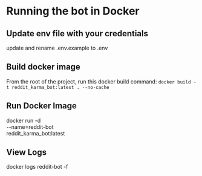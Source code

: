 # Running the bot in Docker

## Update env file with your credentials
update and rename .env.example to .env

## Build docker image
From the root of the project, run this docker build command: `docker build -t reddit_karma_bot:latest . --no-cache`

## Run Docker Image
docker run -d \
  --name=reddit-bot \
  reddit_karma_bot:latest

## View Logs
docker logs reddit-bot -f 
